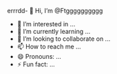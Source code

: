 errrdd- 👋 Hi, I’m @Ftgggggggggg
- 👀 I’m interested in ...
- 🌱 I’m currently learning ...
- 💞️ I’m looking to collaborate on ...
- 📫 How to reach me ...
- 😄 Pronouns: ...
- ⚡ Fun fact: ...

<!---
Ftgggggggggg/Ftgggggggggg is a ✨ special ✨ repository because its `README.md` (this file) appears on your GitHub profile.
You can click the Preview link to take a look at your changes.
--->
